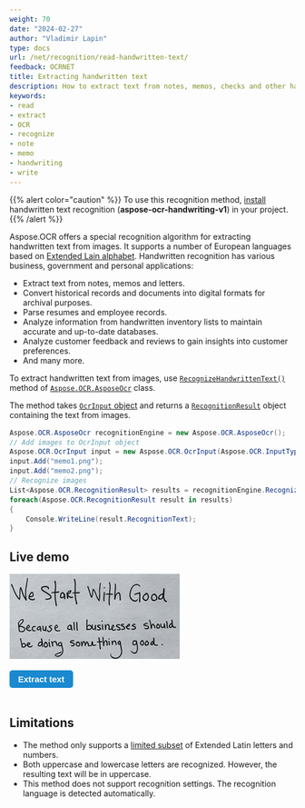 ```yaml
---
weight: 70
date: "2024-02-27"
author: "Vladimir Lapin"
type: docs
url: /net/recognition/read-handwritten-text/
feedback: OCRNET
title: Extracting handwritten text
description: How to extract text from notes, memos, checks and other handwritten documents.
keywords:
- read
- extract
- OCR
- recognize
- note
- memo
- handwriting
- write
---
```


<style>
	button {
		cursor: pointer;
		margin-right: 20px;
		margin-bottom: 20px;
		padding: 7px 15px;
		border: none;
		border-radius: 5px;
		background-color: #1a89d0;
		font-weight: 700;
		font-size: 15px;
		color: #ffffff;
	}

	button:hover {
		background-color: #3071a9;
	}

	button:focus {
		outline: none;
	}

	.duo {
		display: flex;
		flex-direction: row;
		align-items: stretch;
		margin-bottom: 20px;
	}

	.duo > * {
		margin-bottom: 0 !important;
	}

	.duo > pre {
		display: none;
		margin-left: 15px;
		min-width: 300px;
	}
</style>

{{% alert color="caution" %}} 
To use this recognition method, [install](/ocr/net/modules/) handwritten text recognition (**aspose-ocr-handwriting-v1**) in your project.
{{% /alert %}}

Aspose.OCR offers a special recognition algorithm for extracting handwritten text from images. It supports a number of European languages based on [Extended Lain alphabet](/ocr/net/recognition-languages/#supported-handwritten-characters). Handwritten recognition has various business, government and personal applications:

- Extract text from notes, memos and letters.
- Convert historical records and documents into digital formats for archival purposes.
- Parse resumes and employee records.
- Analyze information from handwritten inventory lists to maintain accurate and up-to-date databases.
- Analyze customer feedback and reviews to gain insights into customer preferences.
- And many more.

To extract handwritten text from images, use [`RecognizeHandwrittenText()`](https://reference.aspose.com/ocr/net/aspose.ocr/asposeocr/recognizehandwrittentext/) method of [`Aspose.OCR.AsposeOcr`](https://reference.aspose.com/ocr/net/aspose.ocr/asposeocr/) class.

The method takes [`OcrInput` object](/ocr/net/ocrinput/) and returns a [`RecognitionResult`](https://reference.aspose.com/ocr/net/aspose.ocr/recognitionresult/) object containing the text from images.

```csharp
Aspose.OCR.AsposeOcr recognitionEngine = new Aspose.OCR.AsposeOcr();
// Add images to OcrInput object
Aspose.OCR.OcrInput input = new Aspose.OCR.OcrInput(Aspose.OCR.InputType.SingleImage);
input.Add("memo1.png");
input.Add("memo2.png");
// Recognize images
List<Aspose.OCR.RecognitionResult> results = recognitionEngine.RecognizeHandwrittenText(input);
foreach(Aspose.OCR.RecognitionResult result in results)
{
	Console.WriteLine(result.RecognitionText);
}
```

## Live demo

<div class="duo">
	<img src="handwriting.png" alt="Handwritten note" />
	<pre class="rec-result">
WE STARF WITH GOOD
BECAUSE ALL BUSINESSES SHOULD
BE DOING SOMETHING GOOD
	</pre>
</div>
<button onclick="$('.duo > pre').slideDown(100)">Extract text</button>

## Limitations

- The method only supports a [limited subset](/ocr/net/recognition-languages/#supported-handwritten-characters) of Extended Latin letters and numbers.
- Both uppercase and lowercase letters are recognized. However, the resulting text will be in uppercase.
- This method does not support recognition settings. The recognition language is detected automatically.

